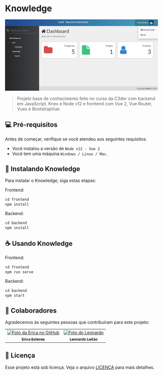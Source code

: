 # Knowledge

<img src="/frontend/public/dashboard.png" alt="Página Inicial">

> Projeto base de conhecimento feito no curso da C3der com backend em JavaScript, Knex e Node v12 e frontend com Vue 2, Vue Router, Vuex e BootstrapVue.

## 💻 Pré-requisitos

Antes de começar, verifique se você atendeu aos seguintes requisitos:

- Você instalou a versão de `Node v12 - Vue 2`
- Você tem uma máquina `Windows / Linux / Mac`.

## 🚀 Instalando Knowledge

Para instalar o Knowledge, siga estas etapas:

Frontend:

```
cd frontend
npm install
```

Backend:

```
cd backend
npm install
```

## ☕ Usando Knowledge

Frontend:

```
cd frontend
npm run serve
```

Backend:

```
cd backend
npm start
```

## 🤝 Colaboradores

Agradecemos às seguintes pessoas que contribuíram para este projeto:

<table>
  <tr>
    <td align="center">
      <a href="https://github.com/erizoka" title="Perfil">
        <img src="https://avatars.githubusercontent.com/u/115660153?v=4" width="100px;" alt="Foto da Erica no GitHub"/><br>
        <sub>
          <b>Erica Esteves</b>
        </sub>
      </a>
    </td>
    <td align="center">
      <a href="https://github.com/leonardomleitao" title="Perfil">
        <img src="https://avatars.githubusercontent.com/u/1732820?v=4" width="100px;" alt="Foto do Leonardo"/><br>
        <sub>
          <b>Leonardo Leitão</b>
        </sub>
      </a>
    </td>
  </tr>
</table>

## 📝 Licença

Esse projeto está sob licença. Veja o arquivo [LICENÇA](LICENSE.md) para mais detalhes.
